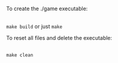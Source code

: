 <p>To create the ./game executable: </p><br>
    <code>make build</code> or just <code>make</code>
<br>

<p>To reset all files and delete the executable:</p><br>
    <code>make clean</code>
